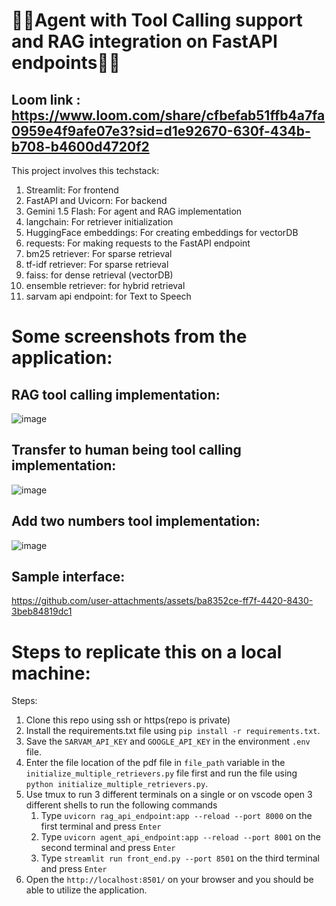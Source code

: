 # 🚀🚀Agent with Tool Calling support and RAG integration on FastAPI endpoints🚀🚀
## Loom link : https://www.loom.com/share/cfbefab51ffb4a7fa0959e4f9afe07e3?sid=d1e92670-630f-434b-b708-b4600d4720f2
This project involves this techstack:
1. Streamlit: For frontend
2. FastAPI and Uvicorn: For backend
3. Gemini 1.5 Flash: For agent and RAG implementation
4. langchain: For retriever initialization
5. HuggingFace embeddings: For creating embeddings for vectorDB
6. requests: For making requests to the FastAPI endpoint
7. bm25 retriever: For sparse retrieval
8. tf-idf retriever: For sparse retrieval
9. faiss: for dense retrieval (vectorDB)
10. ensemble retriever: for hybrid retrieval
11. sarvam api endpoint: for Text to Speech
# Some screenshots from the application:
## RAG tool calling implementation:
![image](https://github.com/user-attachments/assets/f70d3e74-fa8a-498c-8012-7c82eba1eadc)
## Transfer to human being tool calling implementation:
![image](https://github.com/user-attachments/assets/2f76bb44-1347-4ae8-a2e4-707017ea0a47)
## Add two numbers tool implementation:
![image](https://github.com/user-attachments/assets/2c68834e-d2a3-4fe3-9ab1-68765f085442)
## Sample interface:
https://github.com/user-attachments/assets/ba8352ce-ff7f-4420-8430-3beb84819dc1
# Steps to replicate this on a local machine:
Steps:
1. Clone this repo using ssh or https(repo is private)
2. Install the requirements.txt file using `pip install -r requirements.txt`.
3. Save the `SARVAM_API_KEY` and `GOOGLE_API_KEY` in the environment `.env` file.
4. Enter the file location of the pdf file in `file_path` variable in the `initialize_multiple_retrievers.py` file first and run the file using `python initialize_multiple_retrievers.py`.
5. Use tmux to run 3 different terminals on a single or on vscode open 3 different shells to run the following commands
   1. Type `uvicorn rag_api_endpoint:app --reload --port 8000` on the first terminal and press `Enter`
   2. Type `uvicorn agent_api_endpoint:app --reload --port 8001` on the second terminal and press `Enter`
   3. Type `streamlit run front_end.py --port 8501` on the third terminal and press `Enter`
6. Open the `http://localhost:8501/` on your browser and you should be able to utilize the application.



